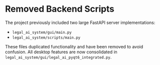 # Removed Backend Scripts

The project previously included two large FastAPI server implementations:

- `legal_ai_system/gui/main.py`
- `legal_ai_system/scripts/main.py`

These files duplicated functionality and have been removed to avoid confusion.
All desktop features are now consolidated in
`legal_ai_system/gui/legal_ai_pyqt6_integrated.py`.
